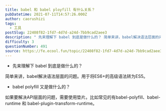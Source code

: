 ```yaml
---
title: babel 和 babel ployfill 有什么关系？
pubDatetime: 2021-07-11T14:57:26.000Z
author: caorushizi
tags:
  - 工具
postSlug: 22408f82-1fd7-4d7d-a24d-7bb9cad2aee3
description: " 先来理解下 babel 到底是做什么的？ 简单来讲，babel解决语法层面的问题。用于将ES6+的高级语法转为ES5。 babel polyfill 又是做什么的？ 如果要解决API层面的问题，需要使用垫片。比如常见的有babel-polyfill、babel-runtime 和 babel-plugin-transform-runtime。 "
difficulty: 3
questionNumber: 491
source: https://fe.ecool.fun/topic/22408f82-1fd7-4d7d-a24d-7bb9cad2aee3
---
```


- 先来理解下 babel 到底是做什么的？

简单来讲，babel解决语法层面的问题。用于将ES6+的高级语法转为ES5。

- babel polyfill 又是做什么的？

如果要解决API层面的问题，需要使用垫片。比如常见的有babel-polyfill、babel-runtime 和 babel-plugin-transform-runtime。
